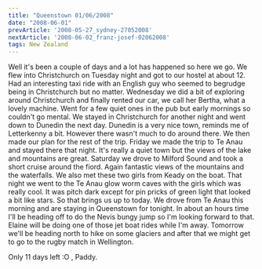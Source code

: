 ```yaml
---
title: "Queenstown 01/06/2008"
date: "2008-06-01"
prevArticle: '2008-05-27_sydney-27052008'
nextArticle: '2008-06-02_franz-josef-02062008'
tags: New Zealand
---
```

Well it's been a couple of days and a lot has happened so here we go. We flew into Christchurch on Tuesday night and got to our hostel at about 12. Had an interesting taxi ride with an English guy who seemed to begrudge being in Christchurch but no matter. Wednesday we did a bit of exploring around Christchurch and finally rented our car, we call her Bertha, what a lovely machine. Went for a few quiet ones in the pub but early mornings so couldn't go mental. We stayed in Christchurch for another night and went down to Dunedin the next day. Dunedin is a very nice town, reminds me of Letterkenny a bit. However there wasn't much to do around there. We then made our plan for the rest of the trip. Friday we made the trip to Te Anau and stayed there that night. It's really a quiet town but the views of the lake and mountains are great. Saturday we drove to Milford Sound and took a short cruise around the fiord. Again fantastic views of the mountains and the waterfalls. We also met these two girls from Keady on the boat. That night we went to the Te Anau glow worm caves with the girls which was really cool. It was pitch dark except for pin pricks of green light that looked a bit like stars. So that brings us up to today. We drove from Te Anau this morning and are staying in Queenstown for tonight. In about an hours time I'll be heading off to do the Nevis bungy jump so I'm looking forward to that. Elaine will be doing one of those jet boat rides while I'm away. Tomorrow we'll be heading north to hike on some glaciers and after that we might get to go to the rugby match in Wellington.

Only 11 days left :O ,
Paddy.
